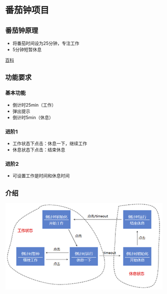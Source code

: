 # 番茄钟项目
## 番茄钟原理

- 将番茄时间设为25分钟，专注工作
- 5分钟短暂休息

[百科](https://baike.baidu.com/item/%E7%95%AA%E8%8C%84%E5%B7%A5%E4%BD%9C%E6%B3%95/6353502?fr=aladdin)

## 功能要求
### 基本功能
- 倒计时25min（工作）
- 弹出提示
- 倒计时5min（休息）
### 进阶1
- 工作状态下点击：休息一下，继续工作
- 休息状态下点击：结束休息
### 进阶2
- 可设置工作是时间和休息时间


## 介绍
![avatar](./states.jpg)

